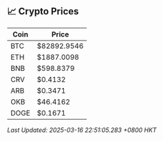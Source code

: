 ## 📈 Crypto Prices

| Coin | Price |
| ---- | ----- |
| BTC | $82892.9546 |
| ETH | $1887.0098 |
| BNB | $598.8379 |
| CRV | $0.4132 |
| ARB | $0.3471 |
| OKB | $46.4162 |
| DOGE | $0.1671 |

_Last Updated: 2025-03-16 22:51:05.283 +0800 HKT_
